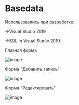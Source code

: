 # Basedata
Использовались при разработке:

->Visual Studio 2019

->SQL in Visual Studio 2019

Главная форма

![image](https://user-images.githubusercontent.com/48158561/120137512-4e050700-c1f6-11eb-9029-608c5e0b9a4b.png)

Форма "Добавить запись"

![image](https://user-images.githubusercontent.com/48158561/120137334-e353cb80-c1f5-11eb-9ead-37c84f9e861f.png)

Форма "Редактировать"

![image](https://user-images.githubusercontent.com/48158561/120137501-480f2600-c1f6-11eb-81a0-48c89f7dfda4.png)

